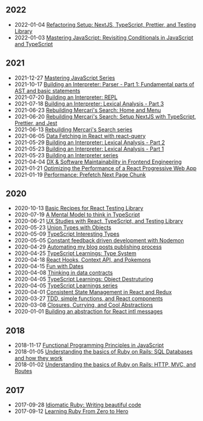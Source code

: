 <div class="tags">

## 2022

- <time class="date">2022-01-04</time> <span>[Refactoring Setup: NextJS, TypeScript, Prettier, and Testing Library](/series/website-changelog/refactoring-setup)</span>
- <time class="date">2022-01-03</time> <span>[Mastering JavaScript: Revisiting Conditionals in JavaScript and TypeScript](/series/mastering-javascript/revisiting-conditionals-in-javascript-and-typescript)</span>

## 2021

- <time class="date">2021-12-27</time> <span>[Mastering JavaScript Series](/series/mastering-javascript)</span>
- <time class="date">2021-10-17</time> <span>[Building an Interpreter: Parser - Part 1: Fundamental parts of AST and basic statements](/series/building-an-interpreter/parser-part-1)</span>
- <time class="date">2021-07-20</time> <span>[Building an Interpreter: REPL](/series/building-an-interpreter/repl)</span>
- <time class="date">2021-07-18</time> <span>[Building an Interpreter: Lexical Analysis - Part 3](/series/building-an-interpreter/lexical-analysis-part-3)</span>
- <time class="date">2021-06-23</time> <span>[Rebuilding Mercari's Search: Home and Menu](/series/rebuilding-mercaris-search/home-menu)</span>
- <time class="date">2021-06-20</time> <span>[Rebuilding Mercari's Search: Setup NextJS with TypeScript, Prettier, and Jest](/series/rebuilding-mercaris-search/setup-nextjs-with-typescript-prettier-and-jest)</span>
- <time class="date">2021-06-13</time> <span>[Rebuilding Mercari's Search series](/series/rebuilding-mercaris-search)</span>
- <time class="date">2021-06-05</time> <span>[Data Fetching in React with react-query](/data-fetching-in-react-with-react-query)</span>
- <time class="date">2021-05-29</time> <span>[Building an Interpreter: Lexical Analysis - Part 2](/series/building-an-interpreter/lexical-analysis-part-2)</span>
- <time class="date">2021-05-23</time> <span>[Building an Interpreter: Lexical Analysis - Part 1](/series/building-an-interpreter/lexical-analysis-part-1)</span>
- <time class="date">2021-05-23</time> <span>[Building an Interpreter series](/series/building-an-interpreter)</span>
- <time class="date">2021-04-04</time> <span>[DX & Software Maintainability in Frontend Engineering](/dx-and-software-maintainability-in-frontend-engineering)</span>
- <time class="date">2021-01-21</time> <span>[Optimizing the Performance of a React Progressive Web App](/optimizing-the-performance-of-a-react-progressive-web-app)</span>
- <time class="date">2021-01-19</time> <span>[Performance: Prefetch Next Page Chunk](/performance-prefetch-next-pages-chunks)</span>

## 2020

- <time class="date">2020-10-13</time> <span>[Basic Recipes for React Testing Library](/basic-recipes-for-react-testing-library)</span>
- <time class="date">2020-07-19</time> <span>[A Mental Model to think in TypeScript](/a-mental-model-to-think-in-typescript)</span>
- <time class="date">2020-06-21</time> <span>[UX Studies with React, TypeScript, and Testing Library](/ux-studies-with-react-typescript-and-testing-library)</span>
- <time class="date">2020-05-23</time> <span>[Union Types with Objects](/series/typescript-learnings/union-types-with-objects)</span>
- <time class="date">2020-05-09</time> <span>[TypeScript Interesting Types](/series/typescript-learnings/interesting-types)</span>
- <time class="date">2020-05-05</time> <span>[Constant feedback driven development with Nodemon](/constant-feedback-driven-development-with-nodemon)</span>
- <time class="date">2020-04-29</time> <span>[Automating my blog posts publishing process](/publisher-a-tooling-to-automate-the-process-to-publish-my-blog-posts)</span>
- <time class="date">2020-04-25</time> <span>[TypeScript Learnings: Type System](/series/typescript-learnings/type-system)</span>
- <time class="date">2020-04-18</time> <span>[React Hooks, Context API, and Pokemons](/react-hooks-context-api-and-pokemons)</span>
- <time class="date">2020-04-15</time> <span>[Fun with Dates](/fun-with-dates)</span>
- <time class="date">2020-04-08</time> <span>[Thinking in data contracts](/thinking-in-data-contracts)</span>
- <time class="date">2020-04-05</time> <span>[TypeScript Learnings: Object Destruturing](/series/typescript-learnings/object-destructuring)</span>
- <time class="date">2020-04-05</time> <span>[TypeScript Learnings series](/series/typescript-learnings)</span>
- <time class="date">2020-04-01</time> <span>[Consistent State Management in React and Redux](/consistent-state-management-in-react-and-redux)</span>
- <time class="date">2020-03-27</time> <span>[TDD, simple functions, and React components](/tdd-functions-and-react-components)</span>
- <time class="date">2020-03-08</time> <span>[Closures, Currying, and Cool Abstractions](/closure-currying-and-cool-abstractions)</span>
- <time class="date">2020-01-01</time> <span>[Building an abstraction for React intl messages](/building-an-abstraction-for-react-internationalization-messages)</span>

## 2018

- <time class="date">2018-11-17</time> <span>[Functional Programming Principles in JavaScript](/functional-programming-principles-in-javascript)</span>
- <time class="date">2018-01-05</time> <span>[Understanding the basics of Ruby on Rails: SQL Databases and how they work](/understanding-the-basics-of-ruby-on-rails-sql-databases-and-how-they-work)</span>
- <time class="date">2018-01-02</time> <span>[Understanding the basics of Ruby on Rails: HTTP, MVC, and Routes](/understanding-the-basics-of-ruby-on-rails-http-mvc-and-routes)</span>

## 2017

- <time class="date">2017-09-28</time> <span>[Idiomatic Ruby: Writing beautiful code](/writing-idiomatic-beautiful-ruby-code)</span>
- <time class="date">2017-09-12</time> <span>[Learning Ruby From Zero to Hero](/learning-ruby-from-zero-to-hero)</span>

</div>
